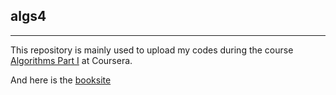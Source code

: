 ## algs4
***

This repository is mainly used to upload my codes during the course [Algorithms Part I](https://class.coursera.org/algs4partI-007) at Coursera.

And here is the [booksite](http://algs4.cs.princeton.edu/)
